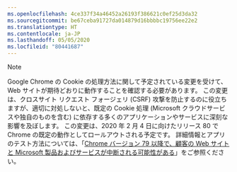 ```yaml
---
ms.openlocfilehash: 4ce337f34a46452a26193f386621c0ef25d3da32
ms.sourcegitcommit: be67ceba91727da014879d16bbbbc19756ee22e2
ms.translationtype: HT
ms.contentlocale: ja-JP
ms.lasthandoff: 05/05/2020
ms.locfileid: "80441687"
---
```

> [!NOTE] 
> Google Chrome の Cookie の処理方法に関して予定されている変更を受けて、Web サイトが期待どおりに動作することを確認する必要があります。 この変更は、クロスサイト リクエスト フォージェリ (CSRF) 攻撃を防止するのに役立ちますが、適切に対処しないと、既定の Cookie 処理 (Microsoft クラウドサービスや独自のものを含む) に依存する多くのアプリケーションやサービスに深刻な影響を及ぼします。 この変更は、2020 年 2 月 4 日に向けたリリース 80 で Chrome の既定の動作としてロールアウトされる予定です。 詳細情報とアプリのテスト方法については、「[Chrome バージョン 79 以降で、顧客の Web サイトと Microsoft 製品およびサービスが中断される可能性がある](https://support.microsoft.com/help/4522904/potential-disruption-to-customer-websites-in-latest-chrome)」をご参照ください。